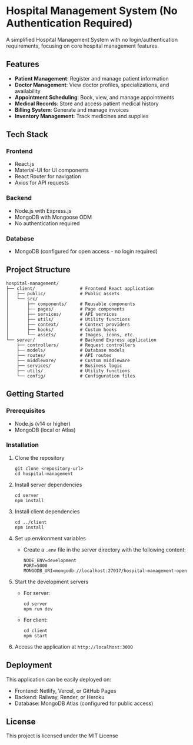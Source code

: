 # Hospital Management System (No Authentication Required)

A simplified Hospital Management System with no login/authentication requirements, focusing on core hospital management features.

## Features

- **Patient Management**: Register and manage patient information
- **Doctor Management**: View doctor profiles, specializations, and availability
- **Appointment Scheduling**: Book, view, and manage appointments
- **Medical Records**: Store and access patient medical history
- **Billing System**: Generate and manage invoices
- **Inventory Management**: Track medicines and supplies

## Tech Stack

### Frontend
- React.js
- Material-UI for UI components
- React Router for navigation
- Axios for API requests

### Backend
- Node.js with Express.js
- MongoDB with Mongoose ODM
- No authentication required

### Database
- MongoDB (configured for open access - no login required)

## Project Structure

```
hospital-management/
├── client/                 # Frontend React application
│   ├── public/             # Public assets
│   └── src/
│       ├── components/     # Reusable components
│       ├── pages/          # Page components
│       ├── services/       # API services
│       ├── utils/          # Utility functions
│       ├── context/        # Context providers
│       ├── hooks/          # Custom hooks
│       └── assets/         # Images, icons, etc.
└── server/                 # Backend Express application
    ├── controllers/        # Request controllers
    ├── models/             # Database models
    ├── routes/             # API routes
    ├── middleware/         # Custom middleware
    ├── services/           # Business logic
    ├── utils/              # Utility functions
    └── config/             # Configuration files
```

## Getting Started

### Prerequisites
- Node.js (v14 or higher)
- MongoDB (local or Atlas)

### Installation

1. Clone the repository
   ```
   git clone <repository-url>
   cd hospital-management
   ```

2. Install server dependencies
   ```
   cd server
   npm install
   ```

3. Install client dependencies
   ```
   cd ../client
   npm install
   ```

4. Set up environment variables
   - Create a `.env` file in the server directory with the following content:
     ```
     NODE_ENV=development
     PORT=5000
     MONGODB_URI=mongodb://localhost:27017/hospital-management-open
     ```

5. Start the development servers
   - For server:
     ```
     cd server
     npm run dev
     ```
   - For client:
     ```
     cd client
     npm start
     ```

6. Access the application at `http://localhost:3000`

## Deployment

This application can be easily deployed on:
- Frontend: Netlify, Vercel, or GitHub Pages
- Backend: Railway, Render, or Heroku
- Database: MongoDB Atlas (configured for public access)

## License

This project is licensed under the MIT License 
